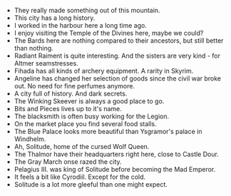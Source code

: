 - They really made something out of this mountain.
- This city has a long history.
- I worked in the harbour here a long time ago.
- I enjoy visiting the Temple of the Divines here, maybe we could?
- The Bards here are nothing compared to their ancestors, but still better than nothing.
- Radiant Raiment is quite interesting. And the sisters are very kind - for Altmer seamstresses.
- Fihada has all kinds of archery equipment. A rarity in Skyrim.
- Angeline has changed her selection of goods since the civil war broke out. No need for fine perfumes anymore.
- A city full of history. And dark secrets.
- The Winking Skeever is always a good place to go.
- Bits and Pieces lives up to it's name.
- The blacksmith is often busy working for the Legion.
- On the market place you find several food stalls.
- The Blue Palace looks more beautiful than Ysgramor's palace in Windhelm.
- Ah, Solitude, home of the cursed Wolf Queen.
- The Thalmor have their headquarters right here, close to Castle Dour.
- The Gray March onse razed the city.
- Pelagius III. was king of Solitude before becoming the Mad Emperor.
- It feels a bit like Cyrodiil. Except for the cold.
- Solitude is a lot more gleeful than one might expect.
